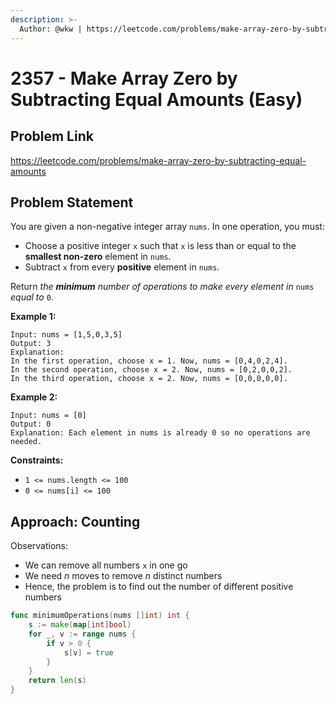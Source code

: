 ```yaml
---
description: >-
  Author: @wkw | https://leetcode.com/problems/make-array-zero-by-subtracting-equal-amounts
---
```


# 2357 - Make Array Zero by Subtracting Equal Amounts (Easy)

## Problem Link

https://leetcode.com/problems/make-array-zero-by-subtracting-equal-amounts

## Problem Statement

You are given a non-negative integer array `nums`. In one operation, you must:

- Choose a positive integer `x` such that `x` is less than or equal to the **smallest non-zero** element in `nums`.
- Subtract `x` from every **positive** element in `nums`.

Return _the **minimum** number of operations to make every element in_ `nums` _equal to_ `0`.

**Example 1:**

```
Input: nums = [1,5,0,3,5]
Output: 3
Explanation:
In the first operation, choose x = 1. Now, nums = [0,4,0,2,4].
In the second operation, choose x = 2. Now, nums = [0,2,0,0,2].
In the third operation, choose x = 2. Now, nums = [0,0,0,0,0].
```

**Example 2:**

```
Input: nums = [0]
Output: 0
Explanation: Each element in nums is already 0 so no operations are needed.
```

**Constraints:**

- `1 <= nums.length <= 100`
- `0 <= nums[i] <= 100`

## Approach: Counting

Observations:

- We can remove all numbers `x` in one go
- We need $n$ moves to remove $n$ distinct numbers
- Hence, the problem is to find out the number of different positive numbers

<SolutionAuthor name="@wkw"/>

```go
func minimumOperations(nums []int) int {
    s := make(map[int]bool)
    for _, v := range nums {
        if v > 0 {
            s[v] = true
        }
    }
    return len(s)
}
```
